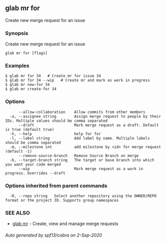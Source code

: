 ## glab mr for

Create new merge request for an issue

### Synopsis

Create new merge request for an issue

```
glab mr for [flags]
```

### Examples

```
$ glab mr for 34   # Create mr for issue 34
$ glab mr for 34 --wip   # Create mr and mark as work in progress
$ glab mr new-for 34
$ glab mr create-for 34

```

### Options

```
      --allow-collaboration    Allow commits from other members
  -a, --assignee string        Assign merge request to people by their IDs. Multiple values should be comma separated 
      --draft                  Mark merge request as a draft. Default is true (default true)
  -h, --help                   help for for
  -l, --label string           Add label by name. Multiple labels should be comma separated
  -m, --milestone int          add milestone by <id> for merge request (default -1)
      --remove-source-branch   Remove Source Branch on merge
  -b, --target-branch string   The target or base branch into which you want your code merged
      --wip                    Mark merge request as a work in progress. Overrides --draft
```

### Options inherited from parent commands

```
  -R, --repo string   Select another repository using the OWNER/REPO format or the project ID. Supports group namespaces
```

### SEE ALSO

* [glab mr](glab_mr.md)	 - Create, view and manage merge requests

###### Auto generated by spf13/cobra on 2-Sep-2020
